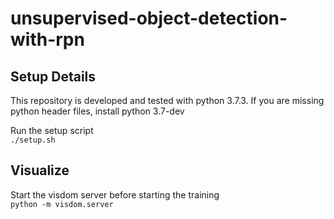 # unsupervised-object-detection-with-rpn
## Setup Details 
This repository is developed and tested with python 3.7.3. If you are missing python header files, install python 3.7-dev

Run the setup script   
`./setup.sh`

## Visualize
Start the visdom server before starting the training  
`python -m visdom.server`
